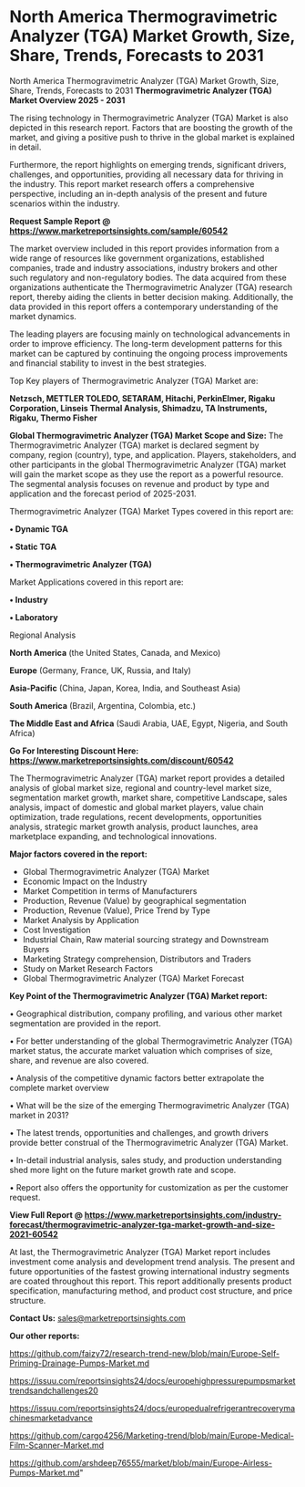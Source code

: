 # North America Thermogravimetric Analyzer (TGA) Market Growth, Size, Share, Trends, Forecasts to 2031
North America Thermogravimetric Analyzer (TGA) Market Growth, Size, Share, Trends, Forecasts to 2031
<Strong> Thermogravimetric Analyzer (TGA) Market Overview 2025 - 2031</strong>

The rising technology in Thermogravimetric Analyzer (TGA) Market is also depicted in this research report. Factors that are boosting the growth of the market, and giving a positive push to thrive in the global market is explained in detail.

Furthermore, the report highlights on emerging trends, significant drivers, challenges, and opportunities, providing all necessary data for thriving in the industry. This report market research offers a comprehensive perspective, including an in-depth analysis of the present and future scenarios within the industry.

<strong>Request Sample Report @ <a href=https://www.marketreportsinsights.com/sample/60542>https://www.marketreportsinsights.com/sample/60542</a></strong>

The market overview included in this report provides information from a wide range of resources like government organizations, established companies, trade and industry associations, industry brokers and other such regulatory and non-regulatory bodies. The data acquired from these organizations authenticate the Thermogravimetric Analyzer (TGA) research report, thereby aiding the clients in better decision making. Additionally, the data provided in this report offers a contemporary understanding of the market dynamics.

The leading players are focusing mainly on technological advancements in order to improve efficiency. The long-term development patterns for this market can be captured by continuing the ongoing process improvements and financial stability to invest in the best strategies.

Top Key players of Thermogravimetric Analyzer (TGA) Market are:

<strong>Netzsch, METTLER TOLEDO, SETARAM, Hitachi, PerkinElmer, Rigaku Corporation, Linseis Thermal Analysis, Shimadzu, TA Instruments, Rigaku, Thermo Fisher</strong>

<strong><b>Global Thermogravimetric Analyzer (TGA) Market Scope and Size:</b></strong>
The Thermogravimetric Analyzer (TGA) market is declared segment by company, region (country), type, and application. Players, stakeholders, and other participants in the global Thermogravimetric Analyzer (TGA) market will gain the market scope as they use the report as a powerful resource. The segmental analysis focuses on revenue and product by type and application and the forecast period of 2025-2031.

Thermogravimetric Analyzer (TGA) Market Types covered in this report are:

<strong>• Dynamic TGA

• Static TGA

• Thermogravimetric Analyzer (TGA)</strong>

Market Applications covered in this report are:

<strong>• Industry

• Laboratory</strong> 

Regional Analysis

<strong>North America</strong> (the United States, Canada, and Mexico)

<strong>Europe</strong> (Germany, France, UK, Russia, and Italy)

<strong>Asia-Pacific</strong> (China, Japan, Korea, India, and Southeast Asia)

<strong>South America</strong> (Brazil, Argentina, Colombia, etc.)

<strong>The Middle East and Africa</strong> (Saudi Arabia, UAE, Egypt, Nigeria, and South Africa)

<strong>Go For Interesting Discount Here: <a href=https://www.marketreportsinsights.com/discount/60542>https://www.marketreportsinsights.com/discount/60542</a></strong>

The Thermogravimetric Analyzer (TGA) market report provides a detailed analysis of global market size, regional and country-level market size, segmentation market growth, market share, competitive Landscape, sales analysis, impact of domestic and global market players, value chain optimization, trade regulations, recent developments, opportunities analysis, strategic market growth analysis, product launches, area marketplace expanding, and technological innovations.

<strong><b>Major factors covered in the report:</b></strong>
<ul>
  <li>Global Thermogravimetric Analyzer (TGA) Market </li>
  <li>Economic Impact on the Industry</li>
  <li>Market Competition in terms of Manufacturers</li>
  <li>Production, Revenue (Value) by geographical segmentation</li>
  <li>Production, Revenue (Value), Price Trend by Type</li>
  <li>Market Analysis by Application</li>
  <li>Cost Investigation</li>
  <li>Industrial Chain, Raw material sourcing strategy and Downstream Buyers</li>
  <li>Marketing Strategy comprehension, Distributors and Traders</li>
  <li>Study on Market Research Factors</li>
  <li>Global Thermogravimetric Analyzer (TGA) Market Forecast</li>
</ul>

<strong><b>Key Point of the Thermogravimetric Analyzer (TGA) Market report:</b></strong>

• Geographical distribution, company profiling, and various other market segmentation are provided in the report.

• For better understanding of the global Thermogravimetric Analyzer (TGA) market status, the accurate market valuation which comprises of size, share, and revenue are also covered.

• Analysis of the competitive dynamic factors better extrapolate the complete market overview

• What will be the size of the emerging Thermogravimetric Analyzer (TGA) market in 2031?

• The latest trends, opportunities and challenges, and growth drivers provide better construal of the Thermogravimetric Analyzer (TGA) Market.

• In-detail industrial analysis, sales study, and production understanding shed more light on the future market growth rate and scope.

• Report also offers the opportunity for customization as per the customer request.

<strong><b>View Full Report @ <a href=https://www.marketreportsinsights.com/industry-forecast/thermogravimetric-analyzer-tga-market-growth-and-size-2021-60542>https://www.marketreportsinsights.com/industry-forecast/thermogravimetric-analyzer-tga-market-growth-and-size-2021-60542</a></b></strong>


At last, the Thermogravimetric Analyzer (TGA) Market report includes investment come analysis and development trend analysis. The present and future opportunities of the fastest growing international industry segments are coated throughout this report. This report additionally presents product specification, manufacturing method, and product cost structure, and price structure.

<strong>Contact Us:</strong>
sales@marketreportsinsights.com

<strong>Our other reports:</strong>

<a href=https://github.com/faizy72/research-trend-new/blob/main/Europe-Self-Priming-Drainage-Pumps-Market.md>https://github.com/faizy72/research-trend-new/blob/main/Europe-Self-Priming-Drainage-Pumps-Market.md</a>

<a href=https://issuu.com/reportsinsights24/docs/europehighpressurepumpsmarkettrendsandchallenges20>https://issuu.com/reportsinsights24/docs/europehighpressurepumpsmarkettrendsandchallenges20</a>

<a href=https://issuu.com/reportsinsights24/docs/europedualrefrigerantrecoverymachinesmarketadvance>https://issuu.com/reportsinsights24/docs/europedualrefrigerantrecoverymachinesmarketadvance</a>

<a href=https://github.com/cargo4256/Marketing-trend/blob/main/Europe-Medical-Film-Scanner-Market.md>https://github.com/cargo4256/Marketing-trend/blob/main/Europe-Medical-Film-Scanner-Market.md</a>

<a href=https://github.com/arshdeep76555/market/blob/main/Europe-Airless-Pumps-Market.md>https://github.com/arshdeep76555/market/blob/main/Europe-Airless-Pumps-Market.md</a>"
